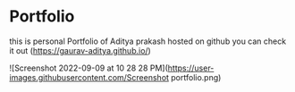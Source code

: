 # Portfolio
this is personal Portfolio of Aditya prakash hosted on github 
you can check it out (https://gaurav-aditya.github.io/)

![Screenshot 2022-09-09 at 10 28 28 PM](https://user-images.githubusercontent.com/Screenshot portfolio.png)
